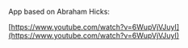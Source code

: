 App based on Abraham Hicks:

[https://www.youtube.com/watch?v=6WupVjVJuyI](https://www.youtube.com/watch?v=6WupVjVJuyI)
